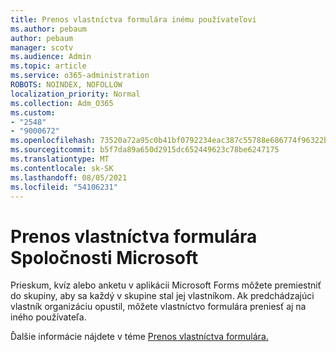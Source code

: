 ```yaml
---
title: Prenos vlastníctva formulára inému používateľovi
ms.author: pebaum
author: pebaum
manager: scotv
ms.audience: Admin
ms.topic: article
ms.service: o365-administration
ROBOTS: NOINDEX, NOFOLLOW
localization_priority: Normal
ms.collection: Adm_O365
ms.custom:
- "2548"
- "9000672"
ms.openlocfilehash: 73520a72a95c0b41bf0792234eac387c55788e686774f96322b202fb82b12eb6
ms.sourcegitcommit: b5f7da89a650d2915dc652449623c78be6247175
ms.translationtype: MT
ms.contentlocale: sk-SK
ms.lasthandoff: 08/05/2021
ms.locfileid: "54106231"
---
```

# <a name="transfer-ownership-of-a-microsoft-form"></a>Prenos vlastníctva formulára Spoločnosti Microsoft

Prieskum, kvíz alebo anketu v aplikácii Microsoft Forms môžete premiestniť do skupiny, aby sa každý v skupine stal jej vlastníkom. Ak predchádzajúci vlastník organizáciu opustil, môžete vlastníctvo formulára preniesť aj na iného používateľa.

Ďalšie informácie nájdete v téme [Prenos vlastníctva formulára.](https://support.office.com/article/Transfer-ownership-of-a-form-921a6361-a4e5-44ea-bce9-c4ed63aa54b4)